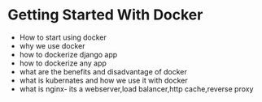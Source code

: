# Getting Started With Docker
- How to start using docker
- why we use docker
- how to dockerize django app
- how to dockerize any app
- what are the benefits and disadvantage of docker
- what is kubernates and how we use it with docker 
- what is nginx- its a webserver,load balancer,http cache,reverse proxy